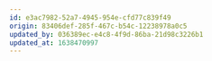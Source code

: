 ```yaml
---
id: e3ac7982-52a7-4945-954e-cfd77c839f49
origin: 83406def-285f-467c-b54c-12238978a0c5
updated_by: 036389ec-e4c8-4f9d-86ba-21d98c3226b1
updated_at: 1638470997
---
```

